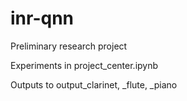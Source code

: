 # inr-qnn
Preliminary research project

Experiments in project_center.ipynb

Outputs to output_clarinet, _flute, _piano
